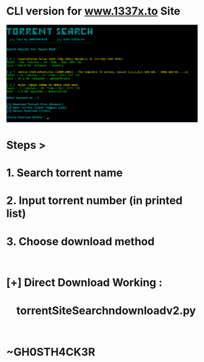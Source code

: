 # CLI version for www.1337x.to Site


![screenshot](https://github.com/GH0STH4CKER/TorrentSearch-Download/blob/master/torrschndownss.png?raw=true)

# Steps >

# 1. Search torrent name 
# 2. Input torrent number (in printed list)
# 3. Choose download method
<br>

# [+] Direct Download Working :
  # &nbsp;&nbsp;&nbsp;&nbsp;torrentSiteSearchndownloadv2.py

<br>

# ~GH0STH4CK3R
